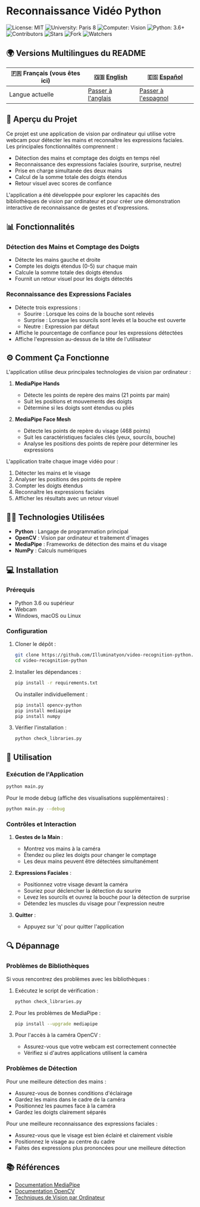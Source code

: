 # Reconnaissance Vidéo Python

![License: MIT](https://img.shields.io/badge/License-MIT-yellow.svg)
![University: Paris 8](https://img.shields.io/badge/University-Paris%208-blue)
![Computer: Vision](https://img.shields.io/badge/Computer-Vision-orange)
![Python: 3.6+](https://img.shields.io/badge/Python-3.6+-red)
![Contributors](https://img.shields.io/badge/Contributors-1-brightgreen)
![Stars](https://img.shields.io/badge/Stars-0-lightgrey)
![Fork](https://img.shields.io/badge/Forks-0-lightgrey)
![Watchers](https://img.shields.io/badge/Watchers-0-lightgrey)

## 🌍 Versions Multilingues du README

| 🇫🇷 Français (vous êtes ici) | 🇬🇧 [English](README.md) | 🇪🇸 [Español](README.es.md) |
|------------------------------|----------------------------|----------------------------|
| Langue actuelle | [Passer à l'anglais](README.md) | [Passer à l'espagnol](README.es.md) |

## 📘 Aperçu du Projet

Ce projet est une application de vision par ordinateur qui utilise votre webcam pour détecter les mains et reconnaître les expressions faciales. Les principales fonctionnalités comprennent :

- Détection des mains et comptage des doigts en temps réel
- Reconnaissance des expressions faciales (sourire, surprise, neutre)
- Prise en charge simultanée des deux mains
- Calcul de la somme totale des doigts étendus
- Retour visuel avec scores de confiance

L'application a été développée pour explorer les capacités des bibliothèques de vision par ordinateur et pour créer une démonstration interactive de reconnaissance de gestes et d'expressions.

## 📊 Fonctionnalités

### Détection des Mains et Comptage des Doigts
- Détecte les mains gauche et droite
- Compte les doigts étendus (0-5) sur chaque main
- Calcule la somme totale des doigts étendus
- Fournit un retour visuel pour les doigts détectés

### Reconnaissance des Expressions Faciales
- Détecte trois expressions :
  - Sourire : Lorsque les coins de la bouche sont relevés
  - Surprise : Lorsque les sourcils sont levés et la bouche est ouverte
  - Neutre : Expression par défaut
- Affiche le pourcentage de confiance pour les expressions détectées
- Affiche l'expression au-dessus de la tête de l'utilisateur

## ⚙️ Comment Ça Fonctionne

L'application utilise deux principales technologies de vision par ordinateur :

1. **MediaPipe Hands**
   - Détecte les points de repère des mains (21 points par main)
   - Suit les positions et mouvements des doigts
   - Détermine si les doigts sont étendus ou pliés

2. **MediaPipe Face Mesh**
   - Détecte les points de repère du visage (468 points)
   - Suit les caractéristiques faciales clés (yeux, sourcils, bouche)
   - Analyse les positions des points de repère pour déterminer les expressions

L'application traite chaque image vidéo pour :
1. Détecter les mains et le visage
2. Analyser les positions des points de repère
3. Compter les doigts étendus
4. Reconnaître les expressions faciales
5. Afficher les résultats avec un retour visuel

## 🧑‍💻 Technologies Utilisées

- **Python** : Langage de programmation principal
- **OpenCV** : Vision par ordinateur et traitement d'images
- **MediaPipe** : Frameworks de détection des mains et du visage
- **NumPy** : Calculs numériques

## 💻 Installation

### Prérequis
- Python 3.6 ou supérieur
- Webcam
- Windows, macOS ou Linux

### Configuration

1. Cloner le dépôt :
   ```bash
   git clone https://github.com/Illuminatyon/video-recognition-python.git
   cd video-recognition-python
   ```

2. Installer les dépendances :
   ```bash
   pip install -r requirements.txt
   ```

   Ou installer individuellement :
   ```bash
   pip install opencv-python
   pip install mediapipe
   pip install numpy
   ```

3. Vérifier l'installation :
   ```bash
   python check_libraries.py
   ```

## 📝 Utilisation

### Exécution de l'Application

```bash
python main.py
```

Pour le mode debug (affiche des visualisations supplémentaires) :
```bash
python main.py --debug
```

### Contrôles et Interaction

1. **Gestes de la Main** :
   - Montrez vos mains à la caméra
   - Étendez ou pliez les doigts pour changer le comptage
   - Les deux mains peuvent être détectées simultanément

2. **Expressions Faciales** :
   - Positionnez votre visage devant la caméra
   - Souriez pour déclencher la détection du sourire
   - Levez les sourcils et ouvrez la bouche pour la détection de surprise
   - Détendez les muscles du visage pour l'expression neutre

3. **Quitter** :
   - Appuyez sur 'q' pour quitter l'application

## 🔍 Dépannage

### Problèmes de Bibliothèques

Si vous rencontrez des problèmes avec les bibliothèques :

1. Exécutez le script de vérification :
   ```bash
   python check_libraries.py
   ```

2. Pour les problèmes de MediaPipe :
   ```bash
   pip install --upgrade mediapipe
   ```

3. Pour l'accès à la caméra OpenCV :
   - Assurez-vous que votre webcam est correctement connectée
   - Vérifiez si d'autres applications utilisent la caméra

### Problèmes de Détection

Pour une meilleure détection des mains :
- Assurez-vous de bonnes conditions d'éclairage
- Gardez les mains dans le cadre de la caméra
- Positionnez les paumes face à la caméra
- Gardez les doigts clairement séparés

Pour une meilleure reconnaissance des expressions faciales :
- Assurez-vous que le visage est bien éclairé et clairement visible
- Positionnez le visage au centre du cadre
- Faites des expressions plus prononcées pour une meilleure détection

## 📚 Références

- [Documentation MediaPipe](https://google.github.io/mediapipe/)
- [Documentation OpenCV](https://docs.opencv.org/)
- [Techniques de Vision par Ordinateur](https://opencv.org/)

